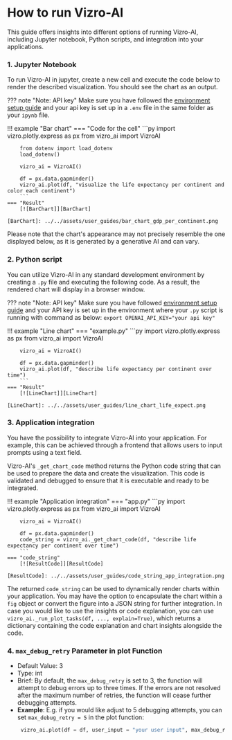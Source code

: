# How to run Vizro-AI

This guide offers insights into different options of running Vizro-AI, including Jupyter notebook, Python scripts, and integration into your applications.

### 1. Jupyter Notebook
To run Vizro-AI in jupyter, create a new cell and execute the code below to render the described visualization. You should see the chart as an output.

??? note "Note: API key"
    Make sure you have followed the [environment setup guide](../user_guides/api_setup.md) and
    your api key is set up in a `.env` file in the same folder as your `ipynb` file.

!!! example "Bar chart"
    === "Code for the cell"
        ```py
        import vizro.plotly.express as px
        from vizro_ai import VizroAI

        from dotenv import load_dotenv
        load_dotenv()

        vizro_ai = VizroAI()

        df = px.data.gapminder()
        vizro_ai.plot(df, "visualize the life expectancy per continent and color each continent")
        ```
    === "Result"
        [![BarChart]][BarChart]

    [BarChart]: ../../assets/user_guides/bar_chart_gdp_per_continent.png

Please note that the chart's appearance may not precisely resemble the one displayed below, as it is generated by a generative AI and can vary.

### 2. Python script
You can utilize Vizro-AI in any standard development environment by creating a `.py` file and executing the following code. As a result, the rendered chart will display in a browser window.

??? note "Note: API key"
    Make sure you have followed [environment setup guide](../user_guides/api_setup.md) and
    your API key is set up in the environment where your `.py` script is running with command as below:
    ```
    export OPENAI_API_KEY="your api key"
    ```

!!! example "Line chart"
    === "example.py"
        ```py
        import vizro.plotly.express as px
        from vizro_ai import VizroAI

        vizro_ai = VizroAI()

        df = px.data.gapminder()
        vizro_ai.plot(df, "describe life expectancy per continent over time")
        ```
    === "Result"
        [![LineChart]][LineChart]

    [LineChart]: ../../assets/user_guides/line_chart_life_expect.png

### 3. Application integration

You have the possibility to integrate Vizro-AI into your application. For example, this can be achieved through a frontend that allows users to input prompts using a text field.

Vizro-AI's `_get_chart_code` method returns the Python code string that can be used to prepare the data and create the visualization. This code is validated and debugged to ensure that it is executable and ready to be integrated.

!!! example "Application integration"
    === "app.py"
        ```py
        import vizro.plotly.express as px
        from vizro_ai import VizroAI

        vizro_ai = VizroAI()

        df = px.data.gapminder()
        code_string = vizro_ai._get_chart_code(df, "describe life expectancy per continent over time")
        ```
    === "code_string"
        [![ResultCode]][ResultCode]

    [ResultCode]: ../../assets/user_guides/code_string_app_integration.png

The returned `code_string` can be used to dynamically render charts within your application. You may have the option to encapsulate the chart within a `fig` object or convert the figure into a JSON string for further integration.
In case you would like to use the insights or code explanation, you can use `vizro_ai._run_plot_tasks(df, ..., explain=True)`, which returns a dictionary containing the code explanation and chart insights alongside the code.

### 4. `max_debug_retry` Parameter in plot Function
- Default Value: 3
- Type: int
- Brief: By default, the `max_debug_retry` is set to 3, the function will attempt to debug errors up to three times.
If the errors are not resolved after the maximum number of retries, the function will cease further debugging attempts.
- **Example**:
   E.g. if you would like adjust to 5 debugging attempts, you can set `max_debug_retry = 5` in the plot function:
    ```py
     vizro_ai.plot(df = df, user_input = "your user input", max_debug_retry= 5)
    ```
